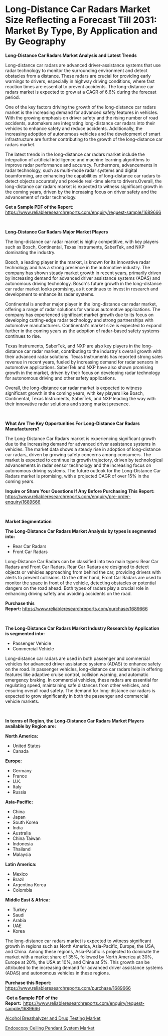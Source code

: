 <p><h1>Long-Distance Car Radars Market Size Reflecting a Forecast Till 2031: Market By Type, By Application and By Geography</h1></p><p><strong>Long-Distance Car Radars Market Analysis and Latest Trends</strong></p>
<p><p>Long-distance car radars are advanced driver-assistance systems that use radar technology to monitor the surrounding environment and detect obstacles from a distance. These radars are crucial for providing early warnings to drivers, especially in highway driving conditions, where fast reaction times are essential to prevent accidents. The long-distance car radars market is expected to grow at a CAGR of 6.6% during the forecast period.</p><p>One of the key factors driving the growth of the long-distance car radars market is the increasing demand for advanced safety features in vehicles. With the growing emphasis on driver safety and the rising number of road accidents, automakers are integrating long-distance car radars into their vehicles to enhance safety and reduce accidents. Additionally, the increasing adoption of autonomous vehicles and the development of smart infrastructure are further contributing to the growth of the long-distance car radars market.</p><p>The latest trends in the long-distance car radars market include the integration of artificial intelligence and machine learning algorithms to improve radar performance and accuracy. Furthermore, advancements in radar technology, such as multi-mode radar systems and digital beamforming, are enhancing the capabilities of long-distance car radars to detect objects accurately and provide real-time alerts to drivers.Overall, the long-distance car radars market is expected to witness significant growth in the coming years, driven by the increasing focus on driver safety and the advancement of radar technology.</p></p>
<p><strong>Get a Sample PDF of the Report:&nbsp;</strong> <a href="https://www.reliableresearchreports.com/enquiry/request-sample/1689666">https://www.reliableresearchreports.com/enquiry/request-sample/1689666</a></p>
<p>&nbsp;</p>
<p><strong>Long-Distance Car Radars Major Market Players</strong></p>
<p><p>The long-distance car radar market is highly competitive, with key players such as Bosch, Continental, Texas Instruments, SaberTek, and NXP dominating the industry. </p><p>Bosch, a leading player in the market, is known for its innovative radar technology and has a strong presence in the automotive industry. The company has shown steady market growth in recent years, primarily driven by increasing demand for advanced driver assistance systems (ADAS) and autonomous driving technology. Bosch's future growth in the long-distance car radar market looks promising, as it continues to invest in research and development to enhance its radar systems.</p><p>Continental is another major player in the long-distance car radar market, offering a range of radar solutions for various automotive applications. The company has experienced significant market growth due to its focus on developing cutting-edge radar technology and strong partnerships with automotive manufacturers. Continental's market size is expected to expand further in the coming years as the adoption of radar-based safety systems continues to rise.</p><p>Texas Instruments, SaberTek, and NXP are also key players in the long-distance car radar market, contributing to the industry's overall growth with their advanced radar solutions. Texas Instruments has reported strong sales revenue in recent years, fueled by increasing demand for radar sensors in automotive applications. SaberTek and NXP have also shown promising growth in the market, driven by their focus on developing radar technology for autonomous driving and other safety applications.</p><p>Overall, the long-distance car radar market is expected to witness significant growth in the coming years, with key players like Bosch, Continental, Texas Instruments, SaberTek, and NXP leading the way with their innovative radar solutions and strong market presence.</p></p>
<p>&nbsp;</p>
<p><strong>What Are The Key Opportunities For Long-Distance Car Radars Manufacturers?</strong></p>
<p><p>The Long-Distance Car Radars market is experiencing significant growth due to the increasing demand for advanced driver assistance systems in vehicles. The market data shows a steady rise in adoption of long-distance car radars, driven by growing safety concerns among consumers. The market is expected to continue its growth trajectory, driven by technological advancements in radar sensor technology and the increasing focus on autonomous driving systems. The future outlook for the Long-Distance Car Radars market is promising, with a projected CAGR of over 15% in the coming years.</p></p>
<p><strong>Inquire or Share Your Questions If Any Before Purchasing This Report:</strong> <a href="https://www.reliableresearchreports.com/enquiry/pre-order-enquiry/1689666">https://www.reliableresearchreports.com/enquiry/pre-order-enquiry/1689666</a></p>
<p>&nbsp;</p>
<p><strong>Market Segmentation</strong></p>
<p><strong>The Long-Distance Car Radars Market Analysis by types is segmented into:</strong></p>
<p><ul><li>Rear Car Radars</li><li>Front Car Radars</li></ul></p>
<p><p>Long-Distance Car Radars can be classified into two main types: Rear Car Radars and Front Car Radars. Rear Car Radars are designed to detect objects or vehicles approaching from behind the car, providing drivers with alerts to prevent collisions. On the other hand, Front Car Radars are used to monitor the space in front of the vehicle, detecting obstacles or potential dangers on the road ahead. Both types of radars play a crucial role in enhancing driving safety and avoiding accidents on the road.</p></p>
<p><strong>Purchase this Report:&nbsp;</strong><a href="https://www.reliableresearchreports.com/purchase/1689666">https://www.reliableresearchreports.com/purchase/1689666</a></p>
<p>&nbsp;</p>
<p><strong>The Long-Distance Car Radars Market Industry Research by Application is segmented into:</strong></p>
<p><ul><li>Passenger Vehicle</li><li>Commercial Vehicle</li></ul></p>
<p><p>Long-distance car radars are used in both passenger and commercial vehicles for advanced driver assistance systems (ADAS) to enhance safety on the road. In passenger vehicles, long-distance car radars help in offering features like adaptive cruise control, collision warning, and automatic emergency braking. In commercial vehicles, these radars are essential for regulating speed, maintaining safe distances from other vehicles, and ensuring overall road safety. The demand for long-distance car radars is expected to grow significantly in both the passenger and commercial vehicle markets.</p></p>
<p>&nbsp;</p>
<p><strong>In terms of Region, the Long-Distance Car Radars Market Players available by Region are:</strong></p>
<p>
    <p> <strong> North America: </strong>
        <ul>
            <li>United States</li>
            <li>Canada</li>
        </ul>
        </p> 
    <p> <strong> Europe: </strong>
        <ul>
            <li>Germany</li>
            <li>France</li>
            <li>U.K.</li>
            <li>Italy</li>
            <li>Russia</li>
        </ul>
        </p> 
    <p> <strong> Asia-Pacific: </strong>
        <ul>
            <li>China</li>
            <li>Japan</li>
            <li>South Korea</li>
            <li>India</li>
            <li>Australia</li>
            <li>China Taiwan</li>
            <li>Indonesia</li>
            <li>Thailand</li>
            <li>Malaysia</li>
        </ul>
        </p> 
    <p> <strong> Latin America: </strong>
        <ul>
            <li>Mexico</li>
            <li>Brazil</li>
            <li>Argentina Korea</li>
            <li>Colombia</li>
        </ul>
        </p> 
    <p> <strong> Middle East & Africa: </strong>
        <ul>
            <li>Turkey</li>
            <li>Saudi</li>
            <li>Arabia</li>
            <li>UAE</li>
            <li>Korea</li>
        </ul>
    </p>
    </p>
<p><p>The long-distance car radars market is expected to witness significant growth in regions such as North America, Asia-Pacific, Europe, the USA, and China. Among these regions, Asia-Pacific is projected to dominate the market with a market share of 35%, followed by North America at 30%, Europe at 20%, the USA at 10%, and China at 5%. This growth can be attributed to the increasing demand for advanced driver assistance systems (ADAS) and autonomous vehicles in these regions.</p></p>
<p><strong>Purchase this Report: </strong><a href="https://www.reliableresearchreports.com/purchase/1689666">https://www.reliableresearchreports.com/purchase/1689666</a></p>
<p>&nbsp;<strong>Get a Sample PDF of the Report:&nbsp;&nbsp;</strong><a href="https://www.reliableresearchreports.com/enquiry/request-sample/1689666">https://www.reliableresearchreports.com/enquiry/request-sample/1689666</a></p>
<p><strong></strong></p>
<p><p><a href="https://github.com/wusalecollins540tpqoz/Market-Research-Report-List-1/blob/main/alcohol-breathalyzer-and-drug-testing-market.md">Alcohol Breathalyzer and Drug Testing Market</a></p><p><a href="https://github.com/kathiaseamanalvaradovlprc2h/Market-Research-Report-List-1/blob/main/endoscopy-ceiling-pendant-system-market.md">Endoscopy Ceiling Pendant System Market</a></p></p>